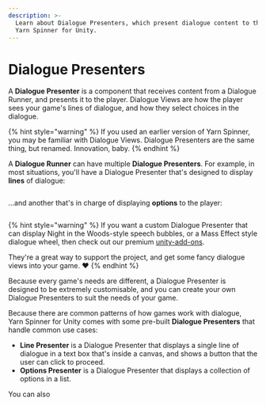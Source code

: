 ```yaml
---
description: >-
  Learn about Dialogue Presenters, which present dialogue content to the user in
  Yarn Spinner for Unity.
---
```


# Dialogue Presenters

A **Dialogue Presenter** is a component that receives content from a Dialogue Runner, and presents it to the player. Dialogue Views are how the player sees your game's lines of dialogue, and how they select choices in the dialogue.

{% hint style="warning" %}
If you used an earlier version of Yarn Spinner, you may be familiar with Dialogue Views. Dialogue Presenters are the same thing, but renamed. Innovation, baby.
{% endhint %}

A **Dialogue Runner** can have multiple **Dialogue Presenters**. For example, in most situations, you'll have a Dialogue Presenter that's designed to display **lines** of dialogue:

<figure><img src="../../../.gitbook/assets/Screenshot 2025-05-15 at 1.34.37 pm.png" alt=""><figcaption></figcaption></figure>

...and another that's in charge of displaying **options** to the player:

<figure><img src="../../../.gitbook/assets/Screenshot 2025-05-15 at 1.39.48 pm.png" alt=""><figcaption></figcaption></figure>

{% hint style="warning" %}
If you want a custom Dialogue Presenter that can display Night in the Woods-style speech bubbles, or a Mass Effect style dialogue wheel, then check out our premium [unity-add-ons](../../unity-add-ons/ "mention").&#x20;

They're a great way to support the project, and get some fancy dialogue views into your game. ❤️
{% endhint %}

Because every game's needs are different, a Dialogue Presenter is designed to be extremely customisable, and you can create your own Dialogue Presenters to suit the needs of your game.

Because there are common patterns of how games work with dialogue, Yarn Spinner for Unity comes with some pre-built **Dialogue Presenters** that handle common use cases:

* **Line Presenter** is a Dialogue Presenter that displays a single line of dialogue in a text box that's inside a canvas, and shows a button that the user can click to proceed.
* **Options Presenter** is a Dialogue Presenter that displays a collection of options in a list.

You can also
